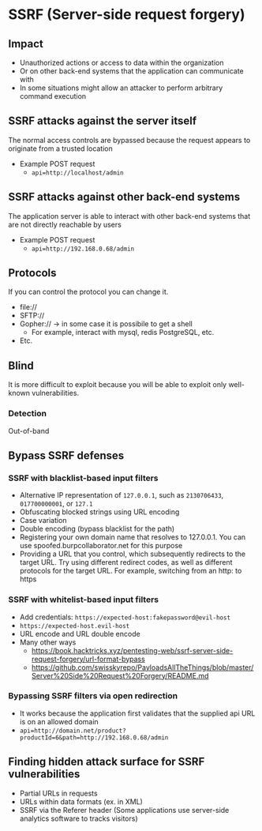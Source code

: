 # SSRF (Server-side request forgery)

## Impact

* Unauthorized actions or access to data within the organization
* Or on other back-end systems that the application can communicate with
* In some situations might allow an attacker to perform arbitrary command execution

## SSRF attacks against the server itself

The normal access controls are bypassed because the request appears to originate from a trusted location

* Example POST request
  * `api=http://localhost/admin`

## SSRF attacks against other back-end systems

The application server is able to interact with other back-end systems that are not directly reachable by users

* Example POST request
  * `api=http://192.168.0.68/admin`

## Protocols

If you can control the protocol you can change it.

* file://
* SFTP://
* Gopher:// -> in some case it is possibile to get a shell
  * For example, interact with mysql, redis PostgreSQL, etc.
* Etc.

## Blind

It is more difficult to exploit because you will be able to exploit only well-known vulnerabilities.

### Detection

Out-of-band

## Bypass SSRF defenses

### SSRF with blacklist-based input filters

* Alternative IP representation of `127.0.0.1`, such as `2130706433`, `017700000001`, or `127.1`
* Obfuscating blocked strings using URL encoding
* Case variation
* Double encoding (bypass blacklist for the path)
* Registering your own domain name that resolves to 127.0.0.1. You can use spoofed.burpcollaborator.net for this purpose
* Providing a URL that you control, which subsequently redirects to the target URL. Try using different redirect codes, as well as different protocols for the target URL. For example, switching from an http: to https

### SSRF with whitelist-based input filters

* Add credentials: `https://expected-host:fakepassword@evil-host`
* `https://expected-host.evil-host`
* URL encode and URL double encode
* Many other ways
  * https://book.hacktricks.xyz/pentesting-web/ssrf-server-side-request-forgery/url-format-bypass
  * https://github.com/swisskyrepo/PayloadsAllTheThings/blob/master/Server%20Side%20Request%20Forgery/README.md

### Bypassing SSRF filters via open redirection

* It works because the application first validates that the supplied api URL is on an allowed domain
* `api=http://domain.net/product?productId=6&path=http://192.168.0.68/admin`

## Finding hidden attack surface for SSRF vulnerabilities

* Partial URLs in requests
* URLs within data formats (ex. in XML)
* SSRF via the Referer header (Some applications use server-side analytics software to tracks visitors)
